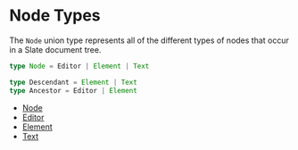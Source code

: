 # Node Types

The `Node` union type represents all of the different types of nodes that occur in a Slate document tree.

```typescript
type Node = Editor | Element | Text

type Descendant = Element | Text
type Ancestor = Editor | Element
```

- [Node](./node.md)
- [Editor](./editor.md)
- [Element](./element.md)
- [Text](./text.md)
